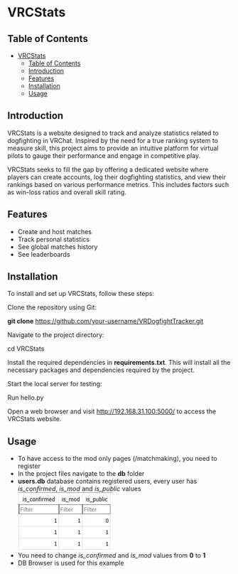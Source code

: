 # VRCStats


## Table of Contents

- [VRCStats](#vrcstats)
  - [Table of Contents](#table-of-contents)
  - [Introduction](#introduction)
  - [Features](#features)
  - [Installation](#installation)
  - [Usage](#usage)

## Introduction

VRCStats is a website designed to track and analyze statistics related to dogfighting in VRChat. Inspired by the need for a true ranking system to measure skill, this project aims to provide an intuitive platform for virtual pilots to gauge their performance and engage in competitive play.

VRCStats seeks to fill the gap by offering a dedicated website where players can create accounts, log their dogfighting statistics, and view their rankings based on various performance metrics. This includes factors such as win-loss ratios and overall skill rating.

## Features

* Create and host matches
* Track personal statistics
* See global matches history
* See leaderboards

## Installation

To install and set up VRCStats, follow these steps:

Clone the repository using Git:

**git clone** https://github.com/your-username/VRDogfightTracker.git

Navigate to the project directory:

cd VRCStats

Install the required dependencies in **requirements.txt**.
This will install all the necessary packages and dependencies required by the project.


Start the local server for testing:

Run hello.py

Open a web browser and visit http://192.168.31.100:5000/ to access the VRCStats website.

## Usage

* To have access to the mod only pages (/matchmaking), you need to register
* In the project files navigate to the **db** folder
* **users.db** database contains registered users, every user has
*is_confirmed*, *is_mod* and *is_public* values
![Alt Text](static/pics/db_example.jpg)
* You need to change *is_confirmed* and *is_mod* values from **0** to **1** 
* DB Browser is used for this example
